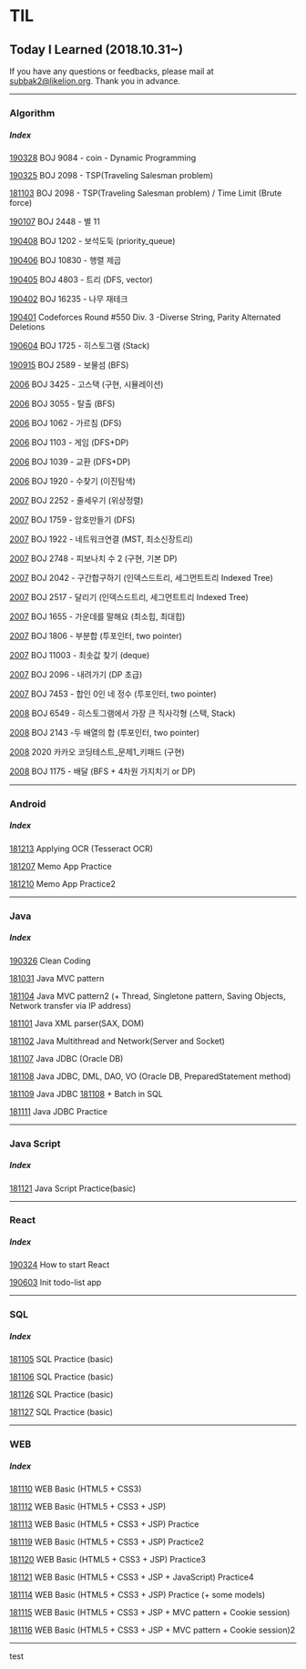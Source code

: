 # TIL
## Today I Learned (2018.10.31~)

If you have any questions or feedbacks, please mail at subbak2@likelion.org. 
Thank you in advance.
<hr/>

### Algorithm
##### Index
   [190328](https://github.com/subbak2/TIL/tree/master/1903/190328) BOJ 9084 - coin - Dynamic Programming

   [190325](https://github.com/subbak2/TIL/tree/master/1903/190325) BOJ 2098 - TSP(Traveling Salesman problem)
   
   [181103](https://github.com/subbak2/TIL/tree/master/1811/181103) BOJ 2098 - TSP(Traveling Salesman problem) / Time Limit (Brute force)
   
   [190107](https://github.com/subbak2/TIL/tree/master/1903/190107) BOJ 2448 - 별  11
   
   [190408](https://github.com/subbak2/TIL/tree/master/1904/190408) BOJ 1202 - 보석도둑 (priority_queue) 
   
   [190406](https://github.com/subbak2/TIL/tree/master/1904/190406) BOJ 10830 - 행렬 제곱
   
   [190405](https://github.com/subbak2/TIL/tree/master/1904/190405) BOJ 4803 - 트리 (DFS, vector)
   
   [190402](https://github.com/subbak2/TIL/tree/master/1904/190402) BOJ 16235 - 나무 재테크
   
   [190401](https://github.com/subbak2/TIL/tree/master/1904/190401) Codeforces Round #550 Div. 3 -Diverse String, Parity Alternated Deletions
   
   [190604](https://github.com/subbak2/TIL/tree/master/1906/190604) BOJ 1725 - 히스토그램 (Stack)
   
   [190915](https://github.com/subbak2/TIL/tree/master/1909/190915) BOJ 2589 - 보물섬 (BFS)

   [2006](https://github.com/subbak2/TIL/tree/master/2006) BOJ 3425 - 고스택 (구현, 시뮬레이션)

   [2006](https://github.com/subbak2/TIL/tree/master/2006) BOJ 3055 - 탈출 (BFS)

   [2006](https://github.com/subbak2/TIL/tree/master/2006) BOJ 1062 - 가르침 (DFS)

   [2006](https://github.com/subbak2/TIL/tree/master/2006) BOJ 1103 - 게임 (DFS+DP)

   [2006](https://github.com/subbak2/TIL/tree/master/2006) BOJ 1039 - 교환 (DFS+DP)

   [2006](https://github.com/subbak2/TIL/tree/master/2006) BOJ 1920 - 수찾기 (이진탐색)

   [2007](https://github.com/subbak2/TIL/tree/master/2007) BOJ 2252 - 줄세우기 (위상정렬)

   [2007](https://github.com/subbak2/TIL/tree/master/2007) BOJ 1759 - 암호만들기 (DFS)

   [2007](https://github.com/subbak2/TIL/tree/master/2007) BOJ 1922 - 네트워크연결 (MST, 최소신장트리)

   [2007](https://github.com/subbak2/TIL/tree/master/2007) BOJ 2748 - 피보나치 수 2 (구현, 기본 DP)

   [2007](https://github.com/subbak2/TIL/tree/master/2007) BOJ 2042 - 구간합구하기 (인덱스드트리, 세그먼트트리 Indexed Tree)

   [2007](https://github.com/subbak2/TIL/tree/master/2007) BOJ 2517 - 달리기 (인덱스드트리, 세그먼트트리 Indexed Tree)

   [2007](https://github.com/subbak2/TIL/tree/master/2007) BOJ 1655 - 가운데를 말해요 (최소힙, 최대힙)
   
   [2007](https://github.com/subbak2/TIL/tree/master/2007) BOJ 1806 - 부분합 (투포인터, two pointer)

   [2007](https://github.com/subbak2/TIL/tree/master/2007) BOJ 11003 - 최솟값 찾기 (deque)

   [2007](https://github.com/subbak2/TIL/tree/master/2007) BOJ 2096 - 내려가기 (DP 초급)
   
   [2007](https://github.com/subbak2/TIL/tree/master/2007) BOJ 7453 - 합인 0인 네 정수 (투포인터, two pointer)

   [2008](https://github.com/subbak2/TIL/tree/master/2008) BOJ 6549 - 히스토그램에서 가장 큰 직사각형 (스택, Stack)

   [2008](https://github.com/subbak2/TIL/tree/master/2008) BOJ 2143 -두 배열의 합 (투포인터, two pointer)

   [2008](https://github.com/subbak2/TIL/tree/master/2008) 2020 카카오 코딩테스트_문제1_키패드 (구현)

   [2008](https://github.com/subbak2/TIL/tree/master/2008) BOJ 1175 - 배달 (BFS + 4차원 가지치기 or DP)


<hr/>

### Android
##### Index
   [181213](https://github.com/subbak2/TIL/tree/master/1812/181213) Applying OCR (Tesseract OCR)
   
   [181207](https://github.com/subbak2/TIL/tree/master/1812/181207) Memo App Practice
   
   [181210](https://github.com/subbak2/TIL/tree/master/1812/181210) Memo App Practice2   
   

<hr/>

### Java
##### Index
   [190326](https://github.com/subbak2/TIL/tree/master/1903/190326) Clean Coding
   
   [181031](https://github.com/subbak2/TIL/tree/master/1811/181031) Java MVC pattern
   
   [181104](https://github.com/subbak2/TIL/tree/master/1811/181104) Java MVC pattern2 (+ Thread, Singletone pattern, Saving Objects, Network transfer via IP address)
   
   [181101](https://github.com/subbak2/TIL/tree/master/1811/181101) Java XML parser(SAX, DOM)
   
   [181102](https://github.com/subbak2/TIL/tree/master/1811/181102) Java Multithread and Network(Server and Socket)
   
   [181107](https://github.com/subbak2/TIL/tree/master/1811/181107) Java JDBC (Oracle DB)
   
   [181108](https://github.com/subbak2/TIL/tree/master/1811/181108) Java JDBC, DML, DAO, VO (Oracle DB, PreparedStatement method)
   
   [181109](https://github.com/subbak2/TIL/tree/master/1811/181109) Java JDBC [181108](https://github.com/subbak2/TIL/tree/master/1811/181108) + Batch in SQL

   [181111](https://github.com/subbak2/TIL/tree/master/1811/181111) Java JDBC Practice


<hr/>

### Java Script
##### Index
   [181121](https://github.com/subbak2/TIL/tree/master/1811/181121) Java Script Practice(basic)

<hr/>

### React
##### Index
   [190324](https://github.com/subbak2/TIL/tree/master/1903/190324) How to start React
   
   [190603](https://github.com/subbak2/todo-list) Init todo-list app

<hr/>

### SQL
##### Index
   [181105](https://github.com/subbak2/TIL/tree/master/1811/181105) SQL Practice (basic)
   
   [181106](https://github.com/subbak2/TIL/tree/master/1811/181106) SQL Practice (basic)

   [181126](https://github.com/subbak2/TIL/tree/master/1811/181126) SQL Practice (basic)
   
   [181127](https://github.com/subbak2/TIL/tree/master/1811/181127) SQL Practice (basic)

<hr/>

### WEB
##### Index
   [181110](https://github.com/subbak2/TIL/tree/master/1811/181110) WEB Basic (HTML5 + CSS3)
   
   [181112](https://github.com/subbak2/TIL/tree/master/1811/181112) WEB Basic (HTML5 + CSS3 + JSP)
   
   [181113](https://github.com/subbak2/TIL/tree/master/1811/181113) WEB Basic (HTML5 + CSS3 + JSP) Practice
   
   [181119](https://github.com/subbak2/TIL/tree/master/1811/181119) WEB Basic (HTML5 + CSS3 + JSP) Practice2
   
   [181120](https://github.com/subbak2/TIL/tree/master/1811/181120) WEB Basic (HTML5 + CSS3 + JSP) Practice3
   
   [181121](https://github.com/subbak2/TIL/tree/master/1811/181121) WEB Basic (HTML5 + CSS3 + JSP + JavaScript) Practice4
   
   [181114](https://github.com/subbak2/TIL/tree/master/1811/181114) WEB Basic (HTML5 + CSS3 + JSP) Practice (+ some models)
   
   [181115](https://github.com/subbak2/TIL/tree/master/1811/181115) WEB Basic (HTML5 + CSS3 + JSP + MVC pattern + Cookie session)

   [181116](https://github.com/subbak2/TIL/tree/master/1811/181116) WEB Basic (HTML5 + CSS3 + JSP + MVC pattern + Cookie session)2
   
<hr/>

test